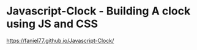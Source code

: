 # Javascript-Clock -   Building A clock using JS and CSS

https://faniel77.github.io/Javascript-Clock/ 
